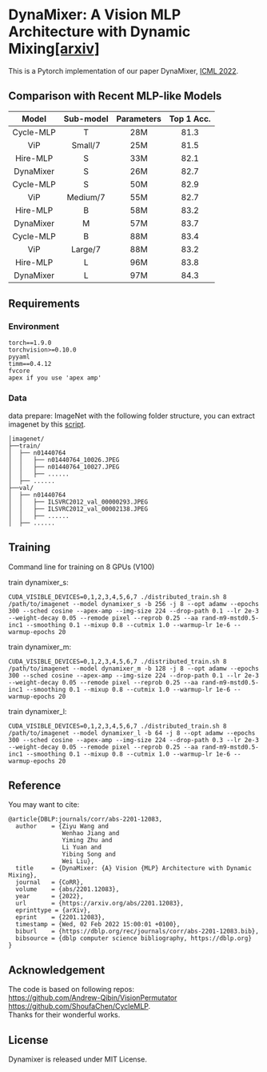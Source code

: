 # DynaMixer: A Vision MLP Architecture with Dynamic Mixing[[arxiv]](https://arxiv.org/pdf/2201.12083.pdf)
This is a Pytorch implementation of our paper DynaMixer, [ICML 2022](https://icml.cc/).

## Comparison with Recent MLP-like Models
|     Model     | Sub-model | Parameters | Top 1 Acc. |
|:-------------:|:---------:|:----------:|:----------:|
|   Cycle-MLP	|     T	    |     28M	 |    81.3    |
|      ViP	    |  Small/7	|     25M	 |    81.5    |
|   Hire-MLP    |     S     |     33M    |    82.1    |
|   DynaMixer   |     S     |     26M    |    82.7    |
|   Cycle-MLP	|     S	    |     50M	 |    82.9    |
|      ViP	    |  Medium/7	|     55M	 |    82.7    |
|   Hire-MLP    |     B     |     58M    |    83.2    |
|   DynaMixer   |     M     |     57M    |    83.7    |
|   Cycle-MLP	|     B	    |     88M	 |    83.4    |
|      ViP	    |  Large/7	|     88M	 |    83.2    |
|   Hire-MLP    |     L     |     96M    |    83.8    |
|   DynaMixer   |     L     |     97M    |    84.3    |

## Requirements
### Environment
```
torch==1.9.0
torchvision>=0.10.0
pyyaml
timm==0.4.12
fvcore
apex if you use 'apex amp'
```
### Data
data prepare: ImageNet with the following folder structure, you can extract imagenet by this [script](https://gist.github.com/BIGBALLON/8a71d225eff18d88e469e6ea9b39cef4).

```
│imagenet/
├──train/
│  ├── n01440764
│  │   ├── n01440764_10026.JPEG
│  │   ├── n01440764_10027.JPEG
│  │   ├── ......
│  ├── ......
├──val/
│  ├── n01440764
│  │   ├── ILSVRC2012_val_00000293.JPEG
│  │   ├── ILSVRC2012_val_00002138.JPEG
│  │   ├── ......
│  ├── ......
```
## Training
Command line for training on 8 GPUs (V100)

train dynamixer_s:
```
CUDA_VISIBLE_DEVICES=0,1,2,3,4,5,6,7 ./distributed_train.sh 8 /path/to/imagenet --model dynamixer_s -b 256 -j 8 --opt adamw --epochs 300 --sched cosine --apex-amp --img-size 224 --drop-path 0.1 --lr 2e-3 --weight-decay 0.05 --remode pixel --reprob 0.25 --aa rand-m9-mstd0.5-inc1 --smoothing 0.1 --mixup 0.8 --cutmix 1.0 --warmup-lr 1e-6 --warmup-epochs 20
```
train dynamixer_m:
```
CUDA_VISIBLE_DEVICES=0,1,2,3,4,5,6,7 ./distributed_train.sh 8 /path/to/imagenet --model dynamixer_m -b 128 -j 8 --opt adamw --epochs 300 --sched cosine --apex-amp --img-size 224 --drop-path 0.1 --lr 2e-3 --weight-decay 0.05 --remode pixel --reprob 0.25 --aa rand-m9-mstd0.5-inc1 --smoothing 0.1 --mixup 0.8 --cutmix 1.0 --warmup-lr 1e-6 --warmup-epochs 20
```
train dynamixer_l:
```
CUDA_VISIBLE_DEVICES=0,1,2,3,4,5,6,7 ./distributed_train.sh 8 /path/to/imagenet --model dynamixer_l -b 64 -j 8 --opt adamw --epochs 300 --sched cosine --apex-amp --img-size 224 --drop-path 0.3 --lr 2e-3 --weight-decay 0.05 --remode pixel --reprob 0.25 --aa rand-m9-mstd0.5-inc1 --smoothing 0.1 --mixup 0.8 --cutmix 1.0 --warmup-lr 1e-6 --warmup-epochs 20
```
## Reference
You may want to cite:
```
@article{DBLP:journals/corr/abs-2201-12083,
  author    = {Ziyu Wang and
               Wenhao Jiang and
               Yiming Zhu and
               Li Yuan and
               Yibing Song and
               Wei Liu},
  title     = {DynaMixer: {A} Vision {MLP} Architecture with Dynamic Mixing},
  journal   = {CoRR},
  volume    = {abs/2201.12083},
  year      = {2022},
  url       = {https://arxiv.org/abs/2201.12083},
  eprinttype = {arXiv},
  eprint    = {2201.12083},
  timestamp = {Wed, 02 Feb 2022 15:00:01 +0100},
  biburl    = {https://dblp.org/rec/journals/corr/abs-2201-12083.bib},
  bibsource = {dblp computer science bibliography, https://dblp.org}
}
```
## Acknowledgement
The code is based on following repos:  
https://github.com/Andrew-Qibin/VisionPermutator  
https://github.com/ShoufaChen/CycleMLP.  
Thanks for their wonderful works.

## License
Dynamixer is released under MIT License.
